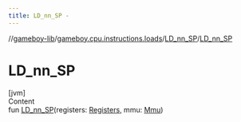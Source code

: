 ```yaml
---
title: LD_nn_SP -
---
```

//[gameboy-lib](../../index.md)/[gameboy.cpu.instructions.loads](../index.md)/[LD_nn_SP](index.md)/[LD_nn_SP](-l-d_nn_-s-p.md)



# LD_nn_SP  
[jvm]  
Content  
fun [LD_nn_SP](-l-d_nn_-s-p.md)(registers: [Registers](../../gameboy.cpu/-registers/index.md), mmu: [Mmu](../../gameboy.memory/-mmu/index.md))  



